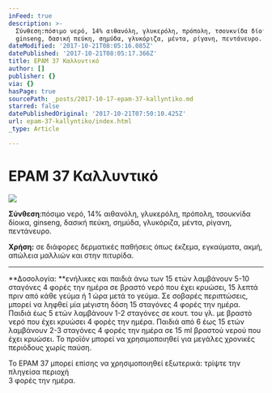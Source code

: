 ```yaml
---
inFeed: true
description: >-
  Σύνθεση:πόσιμο νερό, 14% αιθανόλη, γλυκερόλη, πρόπολη, τσουκνίδα δίοικα,
  ginseng, δασική πεύκη, σημύδα, γλυκόριζα, μέντα, ρίγανη, πεντάνευρο.
dateModified: '2017-10-21T08:05:16.085Z'
datePublished: '2017-10-21T08:05:17.366Z'
title: EPAM 37 Καλλυντικό
author: []
publisher: {}
via: {}
hasPage: true
sourcePath: _posts/2017-10-17-epam-37-kallyntiko.md
starred: false
datePublishedOriginal: '2017-10-21T07:50:10.425Z'
url: epam-37-kallyntiko/index.html
_type: Article

---
```

# EPAM 37 Καλλυντικό
![](https://the-grid-user-content.s3-us-west-2.amazonaws.com/a2426fc7-f551-4270-bc76-a595e128817e.jpg)

**Σύνθεση**:πόσιμο νερό, 14% αιθανόλη, γλυκερόλη, πρόπολη, τσουκνίδα δίοικα, ginseng, δασική πεύκη, σημύδα, γλυκόριζα, μέντα, ρίγανη, πεντάνευρο.

**Χρήση:** σε διάφορες δερματικές παθήσεις όπως έκζεμα, εγκαύματα, ακμή, απώλεια μαλλιών και στην πιτυρίδα.

---

**Δοσολογία: **ενήλικες και παιδιά άνω των 15 ετών λαμβάνουν 5-10 σταγόνες 4 φορές την ημέρα σε βραστό νερό που έχει κρυώσει, 15 λεπτά πριν από κάθε γεύμα ή 1 ώρα μετά το γεύμα. Σε σοβαρές περιπτώσεις, μπορεί να ληφθεί μία μέγιστη δόση 15 σταγόνες 4 φορές την ημέρα. Παιδιά έως 5 ετών λαμβάνουν 1-2 σταγόνες σε κουτ. του γλ. με βραστό νερό που έχει κρυώσει 4 φορές την ημέρα. Παιδιά από 6 έως 15 ετών λαμβάνουν 2-3 σταγόνες 4 φορές την ημέρα σε 15 ml βραστού νερού που έχει κρυώσει. Το προϊόν μπορεί να χρησιμοποιηθεί για μεγάλες χρονικές περιόδους χωρίς παύση.

Το EPAM 37 μπορεί επίσης να χρησιμοποιηθεί εξωτερικά: τρίψτε την πληγείσα περιοχή   
3 φορές την ημέρα.